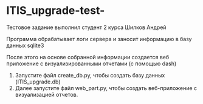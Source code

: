 # ITIS_upgrade-test-
Тестовое задание выполнил студент 2 курса Шилков Андрей

Программа обрабатывает логи сервера и заносит информацию в базу данных sqlite3 

После этого на основе собранной информации создается веб приложение с визуализированными отчетами (с помощью dash)

1) Запустите файл create_db.py, чтобы создать базу данных (ITIS_upgrade.db)
2) Далее запустите файл web_part.py, чтобы создать веб-приложение с визуализацией отчетов.
